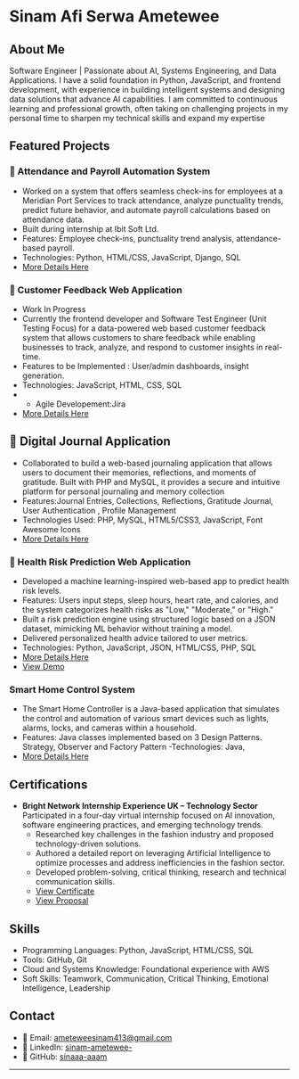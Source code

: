 # Sinam Afi Serwa Ametewee

## About Me
Software Engineer | Passionate about AI, Systems Engineering, and Data Applications. 
I have a solid foundation in Python, JavaScript, and frontend development, with experience in building intelligent systems and designing data solutions that advance AI capabilities. I am committed to continuous learning and professional growth, often taking on challenging projects in my personal time to sharpen my technical skills and expand my expertise

## Featured Projects
### 🔹 Attendance and Payroll Automation System
- Worked on a system that offers seamless check-ins for employees at a Meridian Port Services to track attendance, analyze punctuality trends, predict future behavior, and automate payroll calculations based on attendance data.   
- Built during internship at Ibit Soft Ltd.
- Features: Employee check-ins, punctuality trend analysis, attendance-based payroll.
- Technologies: Python, HTML/CSS, JavaScript, Django, SQL
- [More Details Here](https://github.com/Wazaaah/iBit_Soft_Project_.git)

### 🔹 Customer Feedback Web Application
- Work In Progress
- Currently the frontend developer and Software Test Engineer (Unit Testing Focus) for a data-powered web based customer feedback system that allows customers to share feedback while enabling businesses to track, analyze, and respond to customer insights in real-time.
- Features to be Implemented : User/admin dashboards, insight generation.
- Technologies: JavaScript, HTML, CSS, SQL
- - Agile Developement:Jira
- [More Details Here](https://github.com/Delice782/DataSphere.git)

##  🔹 Digital Journal Application
- Collaborated to build a web-based journaling application that allows users to document their memories, reflections, and moments of gratitude. Built with PHP and MySQL, it provides a secure and intuitive platform for personal journaling and memory collection
- Features:Journal Entries, Collections, Reflections, Gratitude Journal, User Authentication , Profile Management
- Technologies Used: PHP, MySQL, HTML5/CSS3, JavaScript, Font Awesome Icons
- [More Details Here](https://github.com/nana-ntim/memoire.git)

### 🔹 Health Risk Prediction Web Application
- Developed a machine learning-inspired web-based app to predict health risk levels.
- Features: Users input steps, sleep hours, heart rate, and calories, and the system categorizes health risks as "Low," "Moderate," or "High."
- Built a risk prediction engine using structured logic based on a JSON dataset, mimicking ML behavior without training a model.
- Delivered personalized health advice tailored to user metrics.
- Technologies: Python, JavaScript, JSON, HTML/CSS, PHP, SQL
- [More Details Here](https://github.com/sinaaa-aaam/MedAid.git)
- [View Demo](https://www.youtube.com/watch?v=6RNk1W3g038&feature=youtu.be)

 ###  Smart Home Control System 
- The Smart Home Controller is a Java-based application that simulates the control and automation of various smart devices such as lights, alarms, locks, and cameras within a household. 
- Features: Java classes implemented based on 3 Design Patterns. Strategy, Observer and Factory Pattern
-Technologies: Java, 
- [More Details Here](https://github.com/sinaaa-aaam/SmartHomeController.git)

## Certifications
- **Bright Network Internship Experience UK – Technology Sector**   
  Participated in a four-day virtual internship focused on AI innovation, software engineering practices, and emerging technology trends.  
  - Researched key challenges in the fashion industry and proposed technology-driven solutions.  
  - Authored a detailed report on leveraging Artificial Intelligence to optimize processes and address inefficiencies in the fashion sector.  
  - Developed problem-solving, critical thinking, research and technical communication skills.
  - [View Certificate](https://www.brightnetwork.co.uk/certificates/bright-network-ieuk-2023-techn_547ohyc2z4l8f0/)
  - [View Proposal](https://docs.google.com/presentation/d/1gAIUG92Q9sd07HeP3cW_Tu-5YqEtbgQqRUv01eyJSlU/edit?usp=sharing) 

## Skills
- Programming Languages: Python, JavaScript, HTML/CSS, SQL
- Tools: GitHub, Git
- Cloud and Systems Knowledge: Foundational experience with AWS
- Soft Skills: Teamwork, Communication, Critical Thinking, Emotional Intelligence, Leadership

## Contact
- 📧 Email: ameteweesinam413@gmail.com
- 🔗 LinkedIn: [sinam-ametewee-](https://www.linkedin.com/in/sinam-ametewee-/)
- 🧠 GitHub: [sinaaa-aaam](https://github.com/sinaaa-aaam)

---
